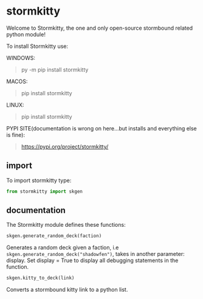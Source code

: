 # stormkitty

Welcome to Stormkitty, the one and only open-source stormbound related python module!

To install Stormkitty use:

WINDOWS:
>py -m pip install stormkitty

MACOS:
>pip install stormkitty

LINUX:
>pip install stormkitty

PYPI SITE(documentation is wrong on here...but installs and everything else is fine):
>https://pypi.org/project/stormkitty/

## import

To import stormkitty type:
```py
from stormkitty import skgen
```

## documentation

The Stormkitty module defines these functions:

```py
skgen.generate_random_deck(faction)
```
Generates a random deck given a faction, i.e ```skgen.generate_random_deck("shadowfen")```, takes in another parameter: display. Set display = True to display all debugging statements in the function.

```py
skgen.kitty_to_deck(link)
```
Converts a stormbound kitty link to a python list.

